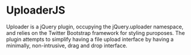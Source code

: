 # UploaderJS
Uploader is a jQuery plugin, occupying the jQuery.uploader namespace, and relies on the Twitter Bootstrap framework for styling puroposes. The plugin attempts to simplify having a file upload interface by having a minimally, non-intrusive, drag and drop interface.

